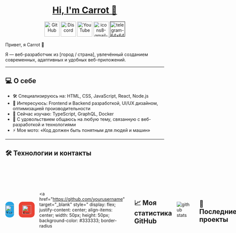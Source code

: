 <h1 align="center"><a href="https://peterhan.dev">Hi, I'm Carrot 👋</a></h1>

<p align="center">

  
  
  <a href="https://github.com/peterthehan">
    <picture>
      <source media="(prefers-color-scheme: dark)" srcset="https://cdn.simpleicons.org/github/white">
      <img alt="GitHub" title="GitHub" height="48" width="48" src="https://cdn.simpleicons.org/github"></picture></a>
  <a href="https://discord.gg/WjEFnzC">
    <img alt="Discord" title="Discord" height="48" width="48" src="https://cdn.simpleicons.org/discord"></a>
  <a href="https://www.threads.net/@peterthehan">
    <picture>
  <a href="https://youtube.com/@peterthehan">
    <img alt="YouTube" title="YouTube" height="48" width="48" src="https://cdn.simpleicons.org/youtube"></a>
  <a href="https:">
    <img width="48" height="48" alt="icons8-gmail-48" src="https://github.com/user-attachments/assets/3db7613d-d1c1-4203-a026-93b842cd3bb7" />
  </a>
  <a href=""https:">
    <img width="48" height="48" alt="telegram-64x64" src="https://github.com/user-attachments/assets/03132192-7abf-4681-99ba-b7a9ec6276bf"/>
  </a>

   
</p>







 Привет, я Carrot 👋

Я — веб-разработчик из [город / страна], увлечённый созданием современных, адаптивных и удобных веб-приложений.

---

## 💻 О себе

- 🛠️ Специализируюсь на: HTML, CSS, JavaScript, React, Node.js  
- 🚀 Интересуюсь: Frontend и Backend разработкой, UI/UX дизайном, оптимизацией производительности  
- 🌱 Сейчас изучаю: TypeScript, GraphQL, Docker  
- 💬 С удовольствием общаюсь на любую тему, связанную с веб-разработкой и технологиями  
- ⚡ Мое мото: «Код должен быть понятным для людей и машин»

---

## 🛠 Технологии и контакты
<div style="display: flex; gap: 15px; align-items: center;">
  <!-- Telegram -->
  <a href="https://t.me/yourchannel" target="_blank" style="
    display: flex;
    justify-content: center;
    align-items: center;
    width: 50px;
    height: 50px;
    background-color: #26A5E4;
    border-radius: 12px;
    text-decoration: none;
  " title="Telegram">
    <img src="https://cdn-icons-png.flaticon.com/512/2111/2111646.png" alt="Telegram" style="width: 28px; height: 28px;" />
  </a>

  <!-- Универсальная иконка почты -->
  <a href="mailto:your@email.com" style="
    display: flex;
    justify-content: center;
    align-items: center;
    width: 50px;
    height: 50px;
    background-color: #ea4335; /* красный оттенок */
    border-radius: 12px;
    text-decoration: none;
  " title="Email">
    <img src="https://cdn-icons-png.flaticon.com/512/561/561127.png" alt="Email" style="width: 28px; height: 28px;" />
  </a>

  <!-- GitHub -->
  <a href="https://github.com/yourusername" target="_blank" style="
    display: flex;
    justify-content: center;
    align-items: center;
    width: 50px;
    height: 50px;
    background-color: #333333;
    border-radius

---



## 📈 Моя статистика GitHub

![github stats](https://github-readme-stats.vercel.app/api?username=yourusername&show_icons=true&theme=radical)

---

## 📂 Последние проекты

- [Название проекта 1](https://github.com/yourusername/project1) — краткое описание  
- [Название проекта 2](https://github.com/yourusername/project2) — краткое описание  
- [Название проекта 3](https://github.com/yourusername/project3) — краткое описание

---

Спасибо за визит!  
Буду рад сотрудничеству и новым знакомствам. 😊



